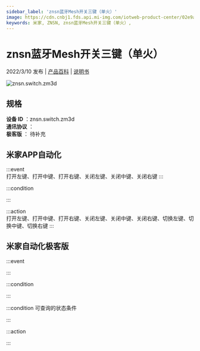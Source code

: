 ```yaml
---
sidebar_label: 'znsn蓝牙Mesh开关三键（单火）'
image: https://cdn.cnbj1.fds.api.mi-img.com/iotweb-product-center/02e9a981697314be58be16cc1675db6f_1642558574907.png?GalaxyAccessKeyId=AKVGLQWBOVIRQ3XLEW&Expires=9223372036854775807&Signature=McUG4BYBJG77aT9XhHhlj2ObthE=
keywords: 米家, ZNSN, znsn蓝牙Mesh开关三键（单火）, 
---
```

# znsn蓝牙Mesh开关三键（单火）

2022/3/10 发布 | [产品百科](https://home.mi.com/webapp/content/baike/product/index.html?model=znsn.switch.zm3d/) | [说明书](https://home.mi.com/views/introduction.html?model=znsn.switch.zm3d&region=cn)

![znsn.switch.zm3d](https://cdn.cnbj1.fds.api.mi-img.com/iotweb-product-center/02e9a981697314be58be16cc1675db6f_1642558574907.png?GalaxyAccessKeyId=AKVGLQWBOVIRQ3XLEW&Expires=9223372036854775807&Signature=McUG4BYBJG77aT9XhHhlj2ObthE=)

## 规格  
> 
**设备 ID** ：znsn.switch.zm3d  
**通讯协议** ：  
**极客版**  ： 待补充 


## 米家APP自动化  

:::event  
打开左键、打开中键、打开右键、关闭左键、关闭中键、关闭右键
:::

:::condition  

:::

:::action   
打开左键、打开中键、打开右键、关闭左键、关闭中键、关闭右键、切换左键、切换中键、切换右键
:::

## 米家自动化极客版  

:::event  

:::

:::condition  

:::

:::condition 可查询的状态条件  

:::

:::action  

:::

        
